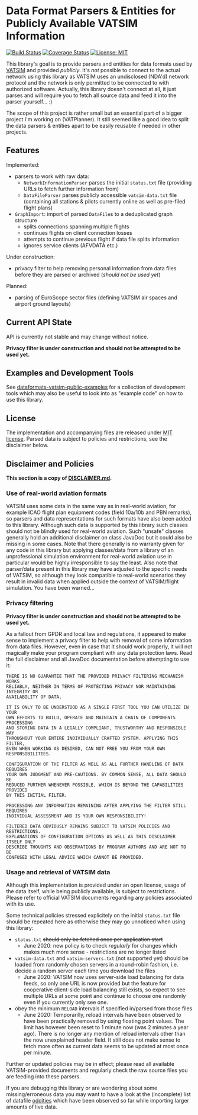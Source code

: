 # Data Format Parsers & Entities for Publicly Available VATSIM Information

[![Build Status](https://travis-ci.com/vatplanner/dataformats-vatsim-public.svg?branch=master)](https://travis-ci.com/vatplanner/dataformats-vatsim-public)
[![Coverage Status](https://coveralls.io/repos/github/vatplanner/dataformats-vatsim-public/badge.svg?branch=master)](https://coveralls.io/github/vatplanner/dataformats-vatsim-public?branch=master)
[![License: MIT](https://img.shields.io/badge/license-MIT-blue.svg)](LICENSE.md)

This library's goal is to provide parsers and entities for data formats used by [VATSIM](https://www.vatsim.net/) and provided *publicly*. It's *not* possible to connect to the actual network using this library as VATSIM uses an undisclosed (NDA'd) network protocol and the network is only permitted to be connected to with authorized software. Actually, this library doesn't connect at all, it just parses and will require you to fetch all source data and feed it into the parser yourself... :)

The scope of this project is rather small but an essential part of a bigger project I'm working on (VATPlanner). It still seemed like a good idea to split the data parsers & entities apart to be easily reusable if needed in other projects.

## Features

Implemented:

- parsers to work with raw data:
  - `NetworkInformationParser` parses the initial `status.txt` file (providing URLs to fetch further information from)
  - `DataFileParser` parses publicly accessible `vatsim-data.txt` file (containing all stations & pilots currently online as well as pre-filed flight plans)
- `GraphImport`: import of parsed `DataFile`s to a deduplicated graph structure
  - splits connections spanning multiple flights
  - continues flights on client connection losses
  - attempts to continue previous flight if data file splits information
  - ignores service clients (AFVDATA etc.)

Under construction:

- privacy filter to help removing personal information from data files before they are parsed or archived (*should not be used yet*)

Planned:

- parsing of EuroScope sector files (defining VATSIM air spaces and airport ground layouts)

## Current API State

API is currently not stable and may change without notice.

**Privacy filter is under construction and should not be attempted to be used yet.**

## Examples and Development Tools

See [dataformats-vatsim-public-examples](https://github.com/vatplanner/dataformats-vatsim-public-examples) for a collection of development tools which may also be useful to look into as "example code" on how to use this library.

## License

The implementation and accompanying files are released under [MIT license](LICENSE.md). Parsed data is subject to policies and restrictions, see the disclaimer below.

## Disclaimer and Policies

**This section is a copy of [DISCLAIMER.md](DISCLAIMER.md).**

### Use of real-world aviation formats

VATSIM uses some data in the same way as in real-world aviation, for example ICAO flight plan equipment codes (field 10a/10b and PBN remarks), so parsers and data representations for such formats have also been added to this library. Although such data is supported by this library such classes should not be blindly used for real-world aviation. Such "unsafe" classes generally hold an additional disclaimer on class JavaDoc but it could also be missing in some cases. Note that there generally is no warranty given for any code in this library but applying classes/data from a library of an unprofessional simulation environment for real-world aviation use in particular would be highly irresponsible to say the least. Also note that parser/data present in this library may have adjusted to the specific needs of VATSIM, so although they look compatible to real-world scenarios they result in invalid data when applied outside the context of VATSIM/flight simulation. You have been warned...

### Privacy filtering

**Privacy filter is under construction and should not be attempted to be used yet.**

As a fallout from GPDR and local law and regulations, it appeared to make sense to implement a privacy filter to help with removal of some information from data files. However, even in case that it should work properly, it will not magically make your program compliant with any data protection laws. Read the full disclaimer and all JavaDoc documentation before attempting to use it:

```
THERE IS NO GUARANTEE THAT THE PROVIDED PRIVACY FILTERING MECHANISM WORKS
RELIABLY, NEITHER IN TERMS OF PROTECTING PRIVACY NOR MAINTAINING INTEGRITY OR
AVAILABILITY OF DATA.

IT IS ONLY TO BE UNDERSTOOD AS A SINGLE FIRST TOOL YOU CAN UTILIZE IN YOUR
OWN EFFORTS TO BUILD, OPERATE AND MAINTAIN A CHAIN OF COMPONENTS PROCESSING
AND STORING DATA IN A LEGALLY COMPLIANT, TRUSTWORTHY AND RESPONSIBLE WAY
THROUGHOUT YOUR ENTIRE INDIVIDUALLY CRAFTED SYSTEM. APPLYING THIS FILTER,
EVEN WHEN WORKING AS DESIRED, CAN NOT FREE YOU FROM YOUR OWN
RESPONSIBILITIES.

CONFIGURATION OF THE FILTER AS WELL AS ALL FURTHER HANDLING OF DATA REQUIRES
YOUR OWN JUDGMENT AND PRE-CAUTIONS. BY COMMON SENSE, ALL DATA SHOULD BE
REDUCED FURTHER WHENEVER POSSIBLE, WHICH IS BEYOND THE CAPABILITIES PROVIDED
BY THIS INITIAL FILTER.

PROCESSING ANY INFORMATION REMAINING AFTER APPLYING THE FILTER STILL REQUIRES
INDIVIDUAL ASSESSMENT AND IS YOUR OWN RESPONSIBILITY!

FILTERED DATA OBVIOUSLY REMAINS SUBJECT TO VATSIM POLICIES AND RESTRICTIONS.
EXPLANATIONS OF CONFIGURATION OPTIONS AS WELL AS THIS DISCLAIMER ITSELF ONLY
DESCRIBE THOUGHTS AND OBSERVATIONS BY PROGRAM AUTHORS AND ARE NOT TO BE
CONFUSED WITH LEGAL ADVICE WHICH CANNOT BE PROVIDED.
```

### Usage and retrieval of VATSIM data

Although this implementation is provided under an open license, usage of the data itself, while being publicly available, is subject to restrictions. Please refer to official VATSIM documents regarding any policies associated with its use.

Some technical policies stressed explicitely on the initial `status.txt` file should be repeated here as otherwise they may go unnoticed when using this library:

 * `status.txt` ~~should only be fetched once per application start~~
   * June 2020: new policy is to check _regularly_ for changes which makes much more sense - restrictions are no longer listed
 * `vatsim-data.txt` and `vatsim-servers.txt` (not supported yet) should be loaded from randomly chosen servers in a round-robin fashion, i.e. decide a random server each time you download the files
   * June 2020: VATSIM now uses server-side load balancing for data feeds, so only one URL is now provided but the feature for cooperative client-side load balancing still exists, so expect to see multiple URLs at some point and continue to choose one randomly even if you currently only see one.
 * obey the minimum `RELOAD` intervals if specified in/parsed from those files
   * June 2020: Temporarilly, reload intervals have been observed to have been practically removed by using floating point values. The limit has however been reset to 1 minute now (was 2 minutes a year ago). There is no longer any mention of reload intervals other than the now unexplained header field. It still does not make sense to fetch more often as current data seems to be updated at most once per minute.

Further or updated policies may be in effect; please read all available VATSIM-provided documents and regularly check the raw source files you are feeding into these parsers.

If you are debugging this library or are wondering about some missing/erroneous data you may want to have a look at the (incomplete) list of datafile [oddities](docs/oddities.md) which have been observed so far while importing larger amounts of live data.
